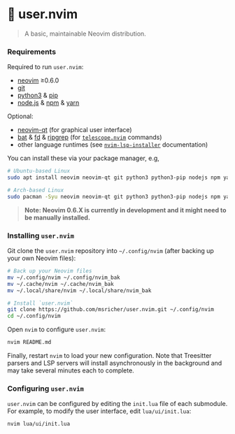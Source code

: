 # 🐇 user.nvim

> A basic, maintainable Neovim distribution.

### Requirements

Required to run `user.nvim`:
- [neovim](https://neovim.io/) ≥0.6.0
- [git](https://git-scm.com/)
- [python3](https://docs.python.org/3/) & [pip](https://pip.pypa.io/en/stable/)
- [node.js](https://nodejs.org/) & [npm](https://www.npmjs.com/) & [yarn](https://yarnpkg.com/)

Optional:
- [neovim-qt](https://github.com/equalsraf/neovim-qt) (for graphical user interface)
- [bat](https://github.com/sharkdp/bat) & [fd](https://github.com/sharkdp/fd) &
  [ripgrep](https://github.com/BurntSushi/ripgrep)
  (for [`telescope.nvim`](https://github.com/nvim-telescope/telescope.nvim) commands)
- other language runtimes
  (see [`nvim-lsp-installer`](https://github.com/williamboman/nvim-lsp-installer) documentation)

You can install these via your package manager, e.g,
```sh
# Ubuntu-based Linux
sudo apt install neovim neovim-qt git python3 python3-pip nodejs npm yarnpkg bat fd-find ripgrep

# Arch-based Linux
sudo pacman -Syu neovim neovim-qt git python3 python3-pip nodejs npm yarn bat fd ripgrep
```

> **Note: Neovim 0.6.X is currently in development and it might need to be manually installed.**

### Installing `user.nvim`

Git clone the `user.nvim` repository into `~/.config/nvim` (after backing up your own Neovim files):
```sh
# Back up your Neovim files
mv ~/.config/nvim ~/.config/nvim_bak
mv ~/.cache/nvim ~/.cache/nvim_bak
mv ~/.local/share/nvim ~/.local/share/nvim_bak

# Install `user.nvim`
git clone https://github.com/msricher/user.nvim.git ~/.config/nvim
cd ~/.config/nvim
```

Open `nvim` to configure `user.nvim`:
```sh
nvim README.md
```

Finally, restart `nvim` to load your new configuration. Note that Treesitter parsers and LSP servers
will install asynchronously in the background and may take several minutes each to complete.

### Configuring `user.nvim`

`user.nvim` can be configured by editing the `init.lua` file of each submodule. For example, to
modify the user interface, edit `lua/ui/init.lua`:
```sh
nvim lua/ui/init.lua
```
